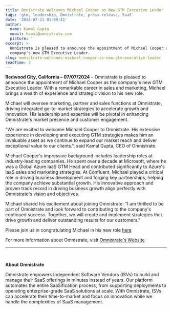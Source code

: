 ```yaml
---
title: Omnistrate Welcomes Michael Cooper as New GTM Executive Leader
tags: 'gtm, leadership, Omnistrate, press-release, SaaS'
date: '2024-07-21 01:09:41'
author:
  name: Kamal Gupta
  email: kamal@omnistrate.com
  picture: ''
excerpt: >-
  Omnistrate is pleased to announce the appointment of Michael Cooper as the
  company's new GTM Executive Leader.
slug: omnistrate-welcomes-michael-cooper-as-new-gtm-executive-leader
readTime: 2
---
```


**Redwood City, California – 07/07/2024**  – Omnistrate is pleased to announce the appointment of Michael Cooper as the company's new GTM Executive Leader. With a remarkable career in sales and marketing, Michael brings a wealth of experience and strategic vision to his new role.

Michael will oversee marketing, partner and sales functions at Omnistrate, driving integrated go-to-market strategies to accelerate growth and innovation. His leadership and expertise will be pivotal in enhancing Omnistrate's market presence and customer engagement.

"We are excited to welcome Michael Cooper to Omnistrate. His extensive experience in developing and executing GTM strategies makes him an invaluable asset as we continue to expand our market reach and deliver exceptional value to our clients.", said Kamal Gupta, CEO of Omnistrate.

Michael Cooper's impressive background includes leadership roles at industry-leading companies. He spent over a decade at Microsoft, where he was a Global Azure IaaS GTM Head and contributed significantly to Azure's IaaS sales and marketing strategies. At Confluent, Michael played a critical role in driving business development and forging key partnerships, helping the company achieve substantial growth. His innovative approach and proven track record in driving business growth align perfectly with Omnistrate's vision and objectives.

Michael shared his excitement about joining Omnistrate: "I am thrilled to be part of Omnistrate and look forward to contributing to the company's continued success. Together, we will create and implement strategies that drive growth and deliver outstanding results for our customers."

Please join us in congratulating Michael in his new role [here][1]

For more information about Omnistrate, visit [Omnistrate's Website][2]

   --------------------------------------------------------------------------------------------------------------------
<br>


**About Omnistrate**

Omnistrate empowers Independent Software Vendors (ISVs) to build and manage their SaaS offerings in minutes instead of years. Our platform automates the entire SaaSification process, from supporting deployments to operating enterprise-grade SaaS solutions at scale. With Omnistrate, ISVs can accelerate their time-to-market and focus on innovation while we handle the complexities of SaaS management.


  [1]: https://www.linkedin.com/posts/kkgupta2_gtm-leadership-saas-activity-7218092785751490560-WAYf
  [2]: https://omnistrate.com
